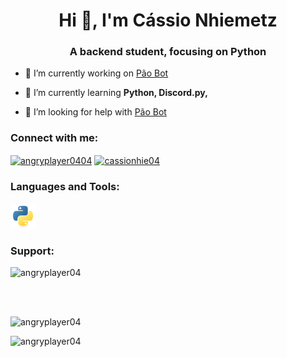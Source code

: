 <h1 align="center">Hi 👋, I'm Cássio Nhiemetz</h1>
<h3 align="center">A backend student, focusing on Python</h3>

- 🔭 I’m currently working on [Pão Bot](https://github.com/AngryPlayer04/Pao-Bot)

- 🌱 I’m currently learning **Python, Discord.py,**

- 🤝 I’m looking for help with [Pão Bot](https://github.com/AngryPlayer04/Pao-Bot)

<h3 align="left">Connect with me:</h3>
<p align="left">
<a href="https://twitter.com/angryplayer0404" target="blank"><img align="center" src="https://raw.githubusercontent.com/rahuldkjain/github-profile-readme-generator/master/src/images/icons/Social/twitter.svg" alt="angryplayer0404" height="30" width="40" /></a>
<a href="https://instagram.com/cassionhie04" target="blank"><img align="center" src="https://raw.githubusercontent.com/rahuldkjain/github-profile-readme-generator/master/src/images/icons/Social/instagram.svg" alt="cassionhie04" height="30" width="40" /></a>
</p>

<h3 align="left">Languages and Tools:</h3>
<p align="left">   <a href="https://www.python.org" target="_blank" rel="noreferrer"> <img src="https://raw.githubusercontent.com/devicons/devicon/master/icons/python/python-original.svg" alt="python" width="40" height="40"/> </a> </p>


<h3 align="left">Support:</h3>
<p><a href="https://ko-fi.com/angryplayer04"> <img align="left" src="https://cdn.ko-fi.com/cdn/kofi3.png?v=3" height="50" width="210" alt="angryplayer04" /></a></p><br><br>
<p>
  &emsp;
  </p>

<p>&nbsp;<img align="left" src="https://github-readme-stats.vercel.app/api?username=angryplayer04&show_icons=true&theme=dark&title_color=ffffff&text_color=d4d4d4" alt="angryplayer04" /></p>

<p><img align="left" src="https://github-readme-streak-stats.herokuapp.com/?user=angryplayer04&theme=dark" alt="angryplayer04" /></p>

